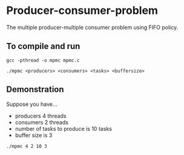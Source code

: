 # Producer-consumer-problem
The multiple producer-multiple consumer problem using FIFO policy.

## To compile and run

`gcc -pthread -o mpmc mpmc.c`

`./mpmc <producers> <consumers> <tasks> <buffersize>`
  
## Demonstration

Suppose you have...

- producers 4 threads
- consumers 2 threads
- number of tasks to produce is 10 tasks
- buffer size is 3

`./mpmc 4 2 10 3`
